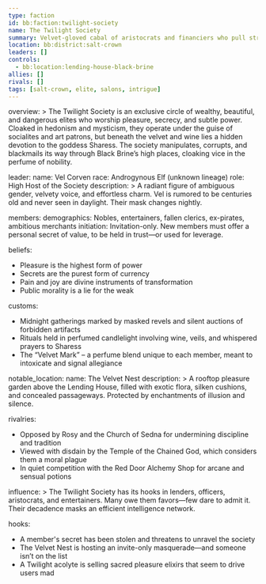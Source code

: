 ```yaml
---
type: faction
id: bb:faction:twilight-society
name: The Twilight Society
summary: Velvet-gloved cabal of aristocrats and financiers who pull strings from lounges and ledgers.
location: bb:district:salt-crown
leaders: []
controls:
  - bb:location:lending-house-black-brine
allies: []
rivals: []
tags: [salt-crown, elite, salons, intrigue]
---
```



overview: >
  The Twilight Society is an exclusive circle of wealthy, beautiful, and dangerous elites who worship pleasure, secrecy, and subtle power. Cloaked in hedonism and mysticism, they operate under the guise of socialites and art patrons, but beneath the velvet and wine lies a hidden devotion to the goddess Sharess. The society manipulates, corrupts, and blackmails its way through Black Brine’s high places, cloaking vice in the perfume of nobility.

leader:
  name: Vel Corven
  race: Androgynous Elf (unknown lineage)
  role: High Host of the Society
  description: >
    A radiant figure of ambiguous gender, velvety voice, and effortless charm. Vel is rumored to be centuries old and never seen in daylight. Their mask changes nightly.

members:
  demographics: Nobles, entertainers, fallen clerics, ex-pirates, ambitious merchants
  initiation: Invitation-only. New members must offer a personal secret of value, to be held in trust—or used for leverage.

beliefs:
  - Pleasure is the highest form of power
  - Secrets are the purest form of currency
  - Pain and joy are divine instruments of transformation
  - Public morality is a lie for the weak

customs:
  - Midnight gatherings marked by masked revels and silent auctions of forbidden artifacts
  - Rituals held in perfumed candlelight involving wine, veils, and whispered prayers to Sharess
  - The “Velvet Mark” – a perfume blend unique to each member, meant to intoxicate and signal allegiance

notable_location:
  name: The Velvet Nest
  description: >
    A rooftop pleasure garden above the Lending House, filled with exotic flora, silken cushions, and concealed passageways. Protected by enchantments of illusion and silence.

rivalries:
  - Opposed by Rosy and the Church of Sedna for undermining discipline and tradition
  - Viewed with disdain by the Temple of the Chained God, which considers them a moral plague
  - In quiet competition with the Red Door Alchemy Shop for arcane and sensual potions

influence: >
  The Twilight Society has its hooks in lenders, officers, aristocrats, and entertainers. Many owe them favors—few dare to admit it. Their decadence masks an efficient intelligence network.

hooks:
  - A member's secret has been stolen and threatens to unravel the society
  - The Velvet Nest is hosting an invite-only masquerade—and someone isn’t on the list
  - A Twilight acolyte is selling sacred pleasure elixirs that seem to drive users mad
